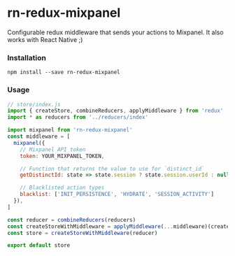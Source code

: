 # rn-redux-mixpanel
Configurable redux middleware that sends your actions to Mixpanel.  It also works with React Native ;)

### Installation
```
npm install --save rn-redux-mixpanel
```

### Usage
```javascript
// store/index.js
import { createStore, combineReducers, applyMiddleware } from 'redux'
import * as reducers from '../reducers/index'

import mixpanel from 'rn-redux-mixpanel'
const middleware = [
  mixpanel({
    // Mixpanel API token
    token: YOUR_MIXPANEL_TOKEN,

    // Function that returns the value to use for `distinct_id`
    getDistinctId: state => state.session ? state.session.userId : null,

    // Blacklisted action types
    blacklist: ['INIT_PERSISTENCE', 'HYDRATE', 'SESSION_ACTIVITY'] 
  }),
]

const reducer = combineReducers(reducers)
const createStoreWithMiddleware = applyMiddleware(...middleware)(createStore)
const store = createStoreWithMiddleware(reducer)

export default store
```
